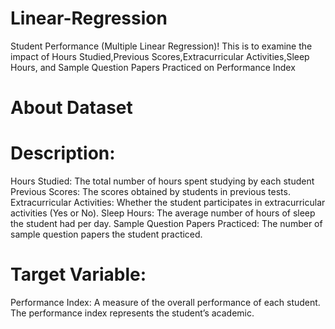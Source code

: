 # Linear-Regression
Student Performance (Multiple Linear Regression)! This is to examine the impact of Hours Studied,Previous Scores,Extracurricular Activities,Sleep Hours, and Sample Question Papers Practiced on Performance Index
# About Dataset
# Description:
Hours Studied: The total number of hours spent studying by each student
Previous Scores: The scores obtained by students in previous tests.
Extracurricular Activities: Whether the student participates in extracurricular activities (Yes
or No).
Sleep Hours: The average number of hours of sleep the student had per day.
Sample Question Papers Practiced: The number of sample question papers the student practiced.

# Target Variable:
Performance Index: A measure of the overall performance of each student. The performance index
represents the student’s academic.
